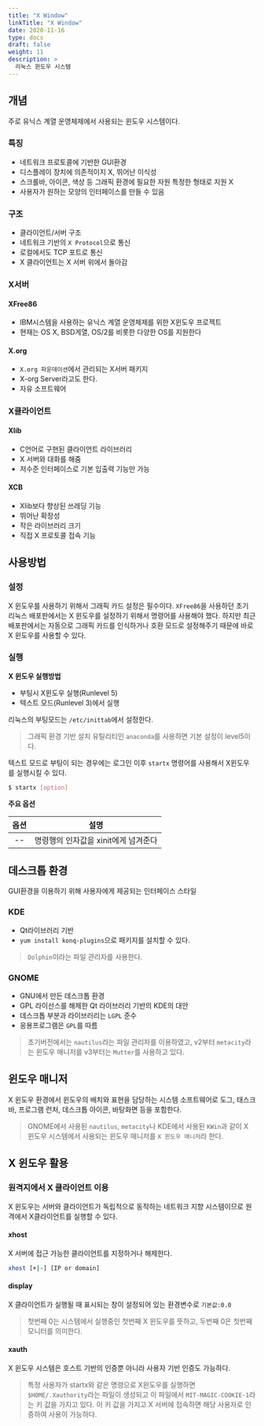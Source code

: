 ```yaml
---
title: "X Window"
linkTitle: "X Window"
date: 2020-11-16
type: docs
draft: false
weight: 11
description: >
  리눅스 윈도우 시스템
---
```


개념
---
주로 유닉스 계열 운영체제에서 사용되는 윈도우 시스템이다.

### 특징
- 네트워크 프로토콜에 기반한 GUI환경
- 디스플레이 장치에 의존적이지 X, 뛰어난 이식성
- 스크롤바, 아이콘, 색상 등 그래픽 환경에 필요한 자원 특정한 형태로 지원 X
- 사용자가 원하는 모양의 인터페이스를 만들 수 있음

### 구조
- 클라이언트/서버 구조
- 네트워크 기반의 `X Protocol`으로 통신
- 로컬에서도 TCP 포트로 통신
- X 클라이언트는 X 서버 위에서 돌아감

### X서버
#### XFree86
- IBM시스템을 사용하는 유닉스 계열 운영체제를 위한 X윈도우 프로젝트
- 현재는 OS X, BSD게열, OS/2를 비롯한 다양한 OS를 지원한다

#### X.org
- `X.org 파운데이션`에서 관리되는 X서버 패키지
- X-org Server라고도 한다.
- 자유 소프트웨어

### X클라이언트
#### Xlib
- C언어로 구현된 클라이언트 라이브러리
- X 서버와 대화를 해줌
- 저수준 인터페이스로 기본 입출력 기능만 가능

#### XCB
- Xlib보다 향상된 쓰레딩 기능
- 뛰어난 확장성
- 작은 라이브러리 크기
- 직접 X 프로토콜 접속 기능

사용방법
---

### 설정
X 윈도우를 사용하기 위해서 그래픽 카드 설정은 필수이다. `XFree86`을 사용하던 초기 리눅스 배포판에서는 X 윈도우를 설정하기 위해서 명령어를 사용해야 했다. 하지만 최근 배포판에서는 자동으로 그래픽 카드를 인식하거나 호환 모드로 설정해주기 때문에 바로 X 윈도우를 사용할 수 있다.

### 실행

**X 윈도우 실행방법**

- 부팅시 X윈도우 실행(Runlevel 5)
- 텍스트 모드(Runlevel 3)에서 실행

리눅스의 부팅모드는 `/etc/inittab`에서 설정한다.

> 그래픽 환경 기반 설치 유틸리티인 `anaconda`를 사용하면 기본 설정이 level5이다.

텍스트 모드로 부팅이 되는 경우에는 로그인 이후 `startx` 명령어를 사용해서 X윈도우를 실행시킬 수 있다.

```bash
$ startx [option]
```

**주요 옵션**

| 옵션 | 설명     |
| :-------------: | ------------- |
| --     | 명령행의 인자값을 xinit에게 넘겨준다       |

데스크톱 환경
---
GUI환경을 이용하기 위해 사용자에게 제공되는 인터페이스 스타일

### KDE
- Qt라이브러리 기반
- `yum install konq-plugins`으로 패키지를 설치할 수 있다.

> `Dolphin`이라는 파일 관리자를 사용한다.

### GNOME
- GNU에서 만든 데스크톱 환경
- GPL 라이선스를 해제한 Qt 라이브러리 기반의 KDE의 대안
- 데스크톱 부분과 라이브러리는 `LGPL` 준수
- 응용프로그램은 `GPL`를 따름

> 초기버전에서는 `nautilus`라는 파일 관리자를 이용하였고, v2부터 `metacity`라는 윈도우 매니저를 v3부터는 `Mutter`를 사용하고 있다.

윈도우 매니저
---
X 윈도우 환경에서 윈도우의 배치와 표현을 담당하는 시스템 소프트웨어로 도그,  태스크 바, 프로그램 런처, 데스크톱 아이콘, 바탕화면 등을 포함한다.

> GNOME에서 사용된 `nautilus`, `metacity`나 KDE에서 사용된 `KWin`과 같이 X 윈도우 시스템에서 사용되는 윈도우 매니저를 `X 윈도우 매니저`라 한다.

X 윈도우 활용
---
### 원격지에서 X 클라이언트 이용
X 윈도우는 서버와 클라이언트가 독립적으로 동작하는 네트워크 지향 시스템이므로 원격에서 X클라이언트를 실행할 수 있다.

#### xhost
X 서버에 접근 가능한 클라이언트를 지정하거나 해제한다.

```bash
xhost [+|-] [IP or domain]
```

#### display
X 클라이언트가 실행될 때 표시되는 창이 설정되어 있는 환경변수로 `기본값:0.0`

> 첫번째 0는 시스템에서 실행중인 첫번째 X 윈도우를 뜻하고, 두번째 0은 첫번째 모니터를 의미한다.

#### xauth
X 윈도우 시스템은 호스트 기반의 인증뿐 아니라 사용자 기반 인증도 가능하다.

> 특정 사용자가 startx와 같은 명령으로 X윈도우를 실행하면 `$HOME/.Xauthority`라는 파일이 생성되고 이 파일에서 `MIT-MAGIC-COOKIE-1`라는 키 값을 가지고 있다. 이 키 값을 가지고 X 서버에 접속하면 해당 사용자로 인증하여 사용이 가능하다.
